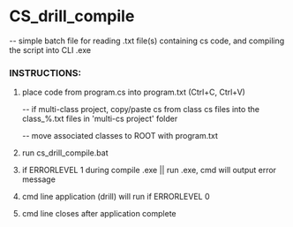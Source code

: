# CS_drill_compile

-- simple batch file for reading .txt file(s) containing cs code, and compiling the script into CLI .exe


### INSTRUCTIONS:

1) place code from program.cs into program.txt (Ctrl+C, Ctrl+V)

   -- if multi-class project, copy/paste cs from class cs files into the class_%.txt files in 'multi-cs project' folder
    
   -- move associated classes to ROOT with program.txt

2) run cs_drill_compile.bat

3) if ERRORLEVEL 1 during compile .exe || run .exe, cmd will output error message

4) cmd line application (drill) will run if ERRORLEVEL 0

5) cmd line closes after application complete

